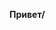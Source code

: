 **Привет/** 



<!---
MaksSyrnev/MaksSyrnev is a ✨ special ✨ repository because its `README.md` (this file) appears on your GitHub profile.
You can click the Preview link to take a look at your changes.
--->
